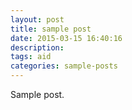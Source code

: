 ```yaml
---
layout: post
title: sample post
date: 2015-03-15 16:40:16
description: 
tags: aid
categories: sample-posts
---
```


Sample post.
